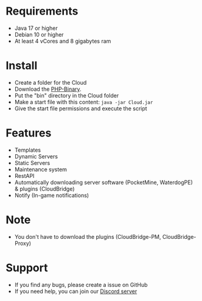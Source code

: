 # Requirements
- Java 17 or higher
- Debian 10 or higher
- At least 4 vCores and 8 gigabytes ram

# Install
- Create a folder for the Cloud
- Download the [PHP-Binary](https://github.com/pmmp/PHP-Binaries/releases).
- Put the "bin" directory in the Cloud folder
- Make a start file with this content: `java -jar Cloud.jar`
- Give the start file permissions and execute the script

# Features
- Templates
- Dynamic Servers
- Static Servers
- Maintenance system
- RestAPI
- Automatically downloading server software (PocketMine, WaterdogPE) & plugins (CloudBridge)
- Notify (In-game notifications)

# Note
- You don't have to download the plugins (CloudBridge-PM, CloudBridge-Proxy)

# Support
- If you find any bugs, please create a issue on GitHub
- If you need help, you can join our [Discord server](https://discord.gg/JPK5Wk2auY)